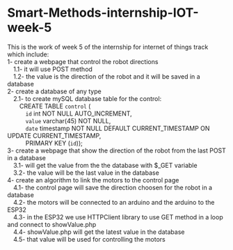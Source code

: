 # Smart-Methods-internship-IOT-week-5  
This is the work of week 5 of the internship for internet of things track which include:  
1- create a webpage that control the robot directions  
&emsp;1.1- it will use POST method  
&emsp;1.2- the value is the direction of the robot and it will be saved in a database  
2- create a database of any type  
&emsp;2.1- to create mySQL database table for the control:  
&emsp;&emsp;CREATE TABLE `control` (  
&emsp;&emsp;&emsp;`id` int NOT NULL AUTO_INCREMENT,  
&emsp;&emsp;&emsp;`value` varchar(45) NOT NULL,  
&emsp;&emsp;&emsp;`date` timestamp NOT NULL DEFAULT CURRENT_TIMESTAMP ON UPDATE CURRENT_TIMESTAMP,  
&emsp;&emsp;&emsp;PRIMARY KEY (`id`));  
3- create a webpage that show the direction of the robot from the last POST in a database  
&emsp;3.1- will get the value from the the database with $_GET variable   
&emsp;3.2- the value will be the last value in the database   
4- create an algorithm to link the motors to the control page  
&emsp;4.1- the control page will save the direction choosen for the robot in a database  
&emsp;4.2- the motors will be connected to an arduino and the arduino to the ESP32  
&emsp;4.3- in the ESP32 we use HTTPClient library to use GET method in a loop and connect to showValue.php  
&emsp;4.4- showValue.php will get the latest value in the database  
&emsp;4.5- that value will be used for controlling the motors
